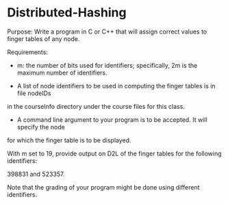 # Distributed-Hashing

Purpose: Write a program in C or C++ that will assign correct values to finger tables of any node.

Requirements:

- m: the number of bits used for identifiers; specifically, 2m is the maximum number of identifiers.

- A list of node identifiers to be used in computing the finger tables is in file nodeIDs

in the courseInfo directory under the course files for this class.

- A command line argument to your program is to be accepted. It will specify the node

for which the finger table is to be displayed.

With m set to 19, provide output on D2L of the finger tables for the following identifiers:

398831 and 523357.

Note that the grading of your program might be done using different identifiers.
